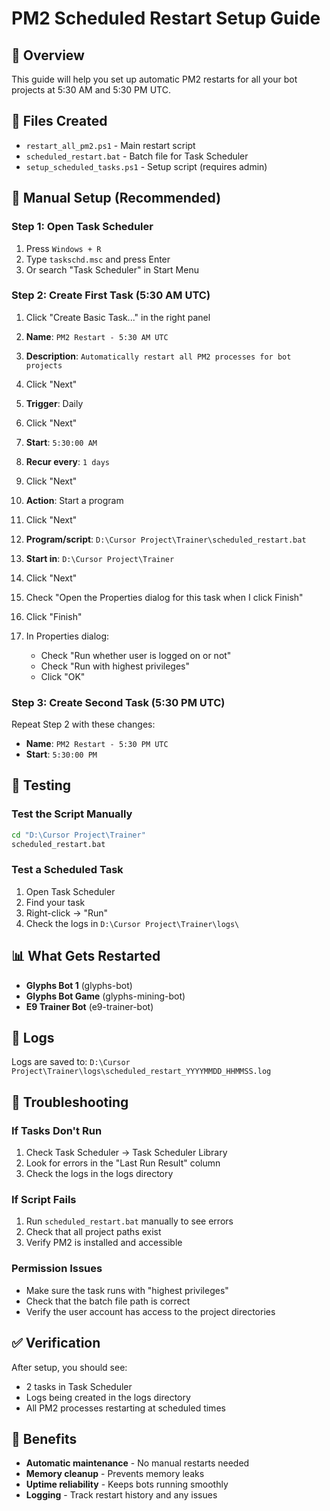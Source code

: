 # PM2 Scheduled Restart Setup Guide

## 🎯 Overview
This guide will help you set up automatic PM2 restarts for all your bot projects at 5:30 AM and 5:30 PM UTC.

## 📁 Files Created
- `restart_all_pm2.ps1` - Main restart script
- `scheduled_restart.bat` - Batch file for Task Scheduler
- `setup_scheduled_tasks.ps1` - Setup script (requires admin)

## 🚀 Manual Setup (Recommended)

### Step 1: Open Task Scheduler
1. Press `Windows + R`
2. Type `taskschd.msc` and press Enter
3. Or search "Task Scheduler" in Start Menu

### Step 2: Create First Task (5:30 AM UTC)
1. Click "Create Basic Task..." in the right panel
2. **Name**: `PM2 Restart - 5:30 AM UTC`
3. **Description**: `Automatically restart all PM2 processes for bot projects`
4. Click "Next"

5. **Trigger**: Daily
6. Click "Next"

7. **Start**: `5:30:00 AM`
8. **Recur every**: `1 days`
9. Click "Next"

10. **Action**: Start a program
11. Click "Next"

12. **Program/script**: `D:\Cursor Project\Trainer\scheduled_restart.bat`
13. **Start in**: `D:\Cursor Project\Trainer`
14. Click "Next"

15. Check "Open the Properties dialog for this task when I click Finish"
16. Click "Finish"

17. In Properties dialog:
    - Check "Run whether user is logged on or not"
    - Check "Run with highest privileges"
    - Click "OK"

### Step 3: Create Second Task (5:30 PM UTC)
Repeat Step 2 with these changes:
- **Name**: `PM2 Restart - 5:30 PM UTC`
- **Start**: `5:30:00 PM`

## 🧪 Testing

### Test the Script Manually
```cmd
cd "D:\Cursor Project\Trainer"
scheduled_restart.bat
```

### Test a Scheduled Task
1. Open Task Scheduler
2. Find your task
3. Right-click → "Run"
4. Check the logs in `D:\Cursor Project\Trainer\logs\`

## 📊 What Gets Restarted
- **Glyphs Bot 1** (glyphs-bot)
- **Glyphs Bot Game** (glyphs-mining-bot)  
- **E9 Trainer Bot** (e9-trainer-bot)

## 📝 Logs
Logs are saved to: `D:\Cursor Project\Trainer\logs\scheduled_restart_YYYYMMDD_HHMMSS.log`

## 🔧 Troubleshooting

### If Tasks Don't Run
1. Check Task Scheduler → Task Scheduler Library
2. Look for errors in the "Last Run Result" column
3. Check the logs in the logs directory

### If Script Fails
1. Run `scheduled_restart.bat` manually to see errors
2. Check that all project paths exist
3. Verify PM2 is installed and accessible

### Permission Issues
- Make sure the task runs with "highest privileges"
- Check that the batch file path is correct
- Verify the user account has access to the project directories

## ✅ Verification
After setup, you should see:
- 2 tasks in Task Scheduler
- Logs being created in the logs directory
- All PM2 processes restarting at scheduled times

## 🎯 Benefits
- **Automatic maintenance** - No manual restarts needed
- **Memory cleanup** - Prevents memory leaks
- **Uptime reliability** - Keeps bots running smoothly
- **Logging** - Track restart history and any issues












